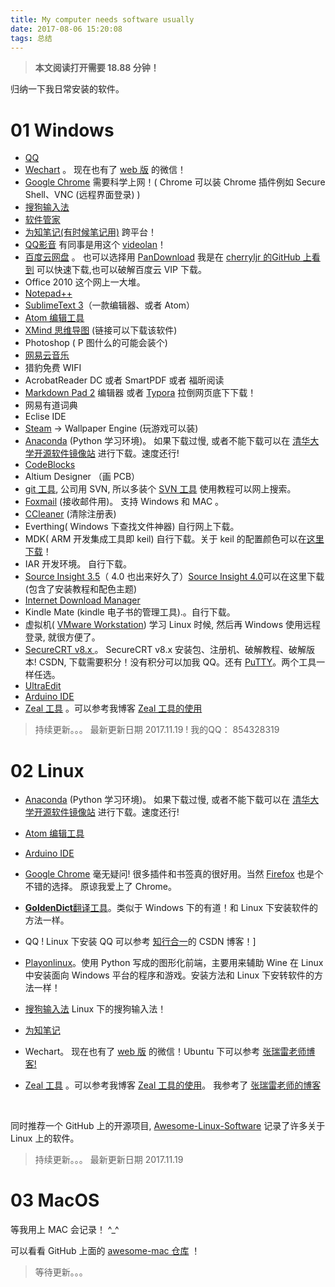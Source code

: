 ```yaml
---
title: My computer needs software usually
date: 2017-08-06 15:20:08
tags: 总结
---
```


> **本文阅读打开需要 18.88 分钟！**
> 
归纳一下我日常安装的软件。
# 01 Windows
* [QQ](https://im.qq.com/index.shtml)
* [Wechart](http://weixin.qq.com) 。 现在也有了 [web 版](https://web.wechat.com) 的微信！
* [Google Chrome](http://www.google.cn/chrome/browser/desktop/index.html)  需要科学上网！( Chrome 可以装 Chrome 插件例如 Secure Shell、VNC (远程界面登录) )
* [搜狗输入法](https://pinyin.sogou.com/)
* [软件管家](http://soft.qq.com)
* [为知笔记(有时候笔记用)](http://www.wiz.cn/download.html)  跨平台！
* [QQ影音](http://player.qq.com/index.html)  有同事是用这个  [videolan](https://www.videolan.org/)！
* [百度云网盘](http://rj.baidu.com/search/index/?kw=%25E7%2599%25BE%25E5%25BA%25A6%25E4%25BA%2591) 。 也可以选择用 [PanDownload](https://github.com/AlvinMi/Note/blob/master/12_%E4%B8%80%E4%BA%9B%E5%B7%A5%E5%85%B7/PanDownload/PanDownload.exe) 我是在 [cherryljr 的GitHub 上看到](https://github.com/cherryljr/PanDownload) 可以快速下载,也可以破解百度云 VIP 下载。
* Office 2010  这个网上一大堆。
* [Notepad++](https://notepad-plus-plus.org)
* [SublimeText 3](http://www.sublimetext.com/3)（一款编辑器、或者 Atom）
* [Atom 编辑工具](https://atom.io/)
* [XMind 思维导图](http://www.dayanzai.me/?s=Xmind) (链接可以下载该软件) 
* Photoshop ( P 图什么的可能会装个)
* [网易云音乐](https://music.163.com/#/download)
* 猎豹免费 WIFI 
* AcrobatReader DC 或者 SmartPDF 或者 福昕阅读
* [Markdown Pad 2](http://www.markdownpad.com/download.html) 编辑器 或者 [Typora](https://www.typora.io) 拉倒网页底下下载！
* 网易有道词典
* Eclise IDE 
* [Steam](http://store.steampowered.com) -> Wallpaper Engine (玩游戏可以装)
* [Anaconda](https://www.anaconda.com) (Python 学习环境)。 如果下载过慢, 或者不能下载可以在 [清华大学开源软件镜像站](https://mirrors.tuna.tsinghua.edu.cn/anaconda/archive/) 进行下载。速度还行!
* [CodeBlocks](http://www.codeblocks.org) 
* Altium Designer （画 PCB）
* [git 工具](https://git-scm.com/downloads), 公司用 SVN, 所以多装个 [SVN 工具](https://tortoisesvn.net/downloads.html) 使用教程可以网上搜索。
* [Foxmail](http://www.foxmail.com) (接收邮件用)。 支持 Windows 和 MAC 。
* [CCleaner](https://www.piriform.com/download) (清除注册表)
* Everthing( Windows 下查找文件神器) 自行网上下载。
* MDK( ARM 开发集成工具即 keil) 自行下载。关于 keil 的配置颜色可以在[这里下载](https://github.com/AlvinMi/Note/blob/master/05_开发环境相关/MKD_Keil相关/keil5_MDK配色方案/Keil5%20MDK%20很好的颜色配置.zip)！
* IAR 开发环境。 自行下载。
* [Source Insight 3.5](http://pan.baidu.com/s/1geA5fVX)（ 4.0 也出来好久了）[Source Insight 4.0](http://download.csdn.net/download/qq_31546869/10037553)可以在这里下载(包含了安装教程和配色主题)
* [Internet Download Manager](http://www.internetdownloadmanager.com/)
* Kindle Mate (kindle 电子书的管理工具).。自行下载。
* 虚拟机( [VMware Workstation](https://www.vmware.com/cn.html)) 学习 Linux 时候, 然后再 Windows 使用远程登录, 就很方便了。
* [SecureCRT v8.x ](http://download.csdn.net/download/qq_31546869/9937011) 。 SecureCRT v8.x 安装包、注册机、破解教程、破解版本! CSDN, 下载需要积分！没有积分可以加我 QQ。还有 [PuTTY](https://github.com/larryli/PuTTY/releases)。两个工具一样任选。
* [UltraEdit](http://pan.baidu.com/s/1mhI214G)
* [Arduino IDE](https://www.arduino.cc/en/Main/Software)
* [Zeal 工具](https://zealdocs.org/download.html) 。可以参考我博客 [Zeal 工具的使用](https://alvinmi.github.io/2017/11/14/Zeal工具的使用/)

> 持续更新。。。 最新更新日期 2017.11.19 !   我的QQ： 854328319

# 02 Linux

* [Anaconda](https://www.anaconda.com) (Python 学习环境)。 如果下载过慢, 或者不能下载可以在 [清华大学开源软件镜像站](https://mirrors.tuna.tsinghua.edu.cn/anaconda/archive/) 进行下载。速度还行!

* [Atom 编辑工具](https://atom.io/)

* [Arduino IDE](https://www.arduino.cc/en/Main/Software)

* [Google Chrome](http://www.google.cn/chrome/browser/desktop/index.html) 毫无疑问! 很多插件和书签真的很好用。当然 [Firefox](http://www.firefox.com.cn/) 也是个不错的选择。 原谅我爱上了 Chrome。

* [**GoldenDict**翻译工具](http://www.goldendict.org)。类似于 Windows 下的有道！和 Linux 下安装软件的方法一样。

* QQ ! Linux 下安装 QQ 可以参考 [知行合一](http://blog.csdn.net/heyijia0327/article/details/51568475)的 CSDN 博客！]

* [Playonlinux](https://www.playonlinux.com/en/download.html)。使用 Python 写成的图形化前端，主要用来辅助 Wine 在 Linux 中安装面向 Windows 平台的程序和游戏。安装方法和 Linux 下安转软件的方法一样！

* [搜狗输入法](https://pinyin.sogou.com/linux/?r=pinyin)  Linux 下的搜狗输入法！

* [为知笔记](http://www.wiz.cn/download.html)

* Wechart。 现在也有了 [web 版](https://web.wechat.com) 的微信！Ubuntu 下可以参考 [张瑞雷老师博客!](http://blog.csdn.net/zhangrelay/article/details/52398037#comments)

* [Zeal 工具](https://zealdocs.org/download.html) 。可以参考我博客 [Zeal 工具的使用](https://alvinmi.github.io/2017/11/14/Zeal工具的使用/)。 我参考了 [张瑞雷老师的博客](http://blog.csdn.net/zhangrelay/article/details/78474756)

  ​

同时推荐一个 GitHub 上的开源项目, [Awesome-Linux-Software](https://github.com/LewisVo/Awesome-Linux-Software) 记录了许多关于 Linux 上的软件。

> 持续更新。。。 最新更新日期 2017.11.19

# 03 MacOS

等我用上 MAC 会记录！ ^_^ 

可以看看 GitHub 上面的 [awesome-mac 仓库](https://github.com/jaywcjlove/awesome-mac) ！


> 等待更新。。。
